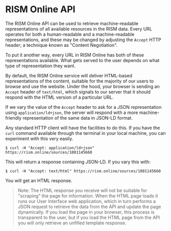 # RISM Online API

The RISM Online API can be used to retrieve machine-readable representations of all available resources
in the RISM data. Every URL operates for both a human-readable and a machine-readable representations, and these
may be changed by adjusting the `Accept` HTTP header; a technique known as "Content Negotiation".

To put it another way, every URL in RISM Online has both of these representations available. What gets
served to the user depends on what type of representation they want.

By default, the RISM Online service will deliver HTML-based representations of the content, suitable for the
majority of our users to browse and use the website. Under the hood, your browser is sending an `Accept` header
of `text/html`, which signals to our server that it should respond with the HTML version of a particular URL.

If we vary the value of the `Accept` header to ask for a JSON representation using `application/ld+json`, 
the server will respond with a more machine-friendly representation of the same data in JSON-LD format.

Any standard HTTP client will have the facilities to do this. If you have the `curl` command available through the
terminal in your local machine, you can experiment with this very easily.

    $ curl -H "Accept: application/ld+json" https://rism.online/sources/1001145660

This will return a response containing JSON-LD. If you vary this with:

    $ curl -H "Accept: text/html" https://rism.online/sources/1001145660

You will get an HTML response.

> Note: The HTML response you receive will not be suitable for "scraping"
> the page for information. When the HTML page loads it runs our 
> User Interface web application, which in turn performs a JSON request to
> retrieve the data from the API and update the page dynamically. If you load the page
> in your browser, this process is transparent to the user, but if you load the HTML page from the API
> you will only retrieve an unfilled template response.
